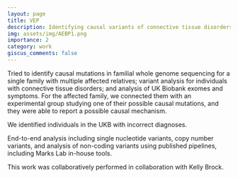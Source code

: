 ```yaml
---
layout: page
title: VEP
description: Identifying causal variants of connective tissue disorders
img: assets/img/AEBP1.png
importance: 2
category: work
giscus_comments: false
---
```


Tried to identify causal mutations in familial whole genome sequencing for a single family with multiple affected relatives; variant analysis for individuals with connective tissue disorders; and analysis of UK Biobank exomes and symptoms. For the affected family, we connected them with an experimental group studying one of their possible causal mutations, and they were able to report a possible causal mechanism.

We identified individuals in the UKB with incorrect diagnoses. 

End-to-end analysis including single nucleotide variants, copy number variants, and analysis of non-coding variants using published pipelines, including Marks Lab in-house tools. 

This work was collaboratively performed in collaboration with Kelly Brock. 